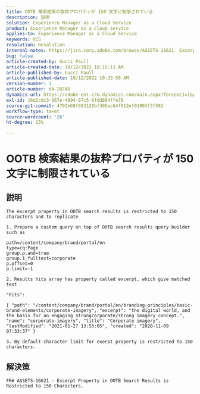 ```yaml
---
title: OOTB 検索結果の抜粋プロパティが 150 文字に制限されている
description: 説明
solution: Experience Manager as a Cloud Service
product: Experience Manager as a Cloud Service
applies-to: Experience Manager as a Cloud Service
keywords: KCS
resolution: Resolution
internal-notes: https://jira.corp.adobe.com/browse/ASSETS-16621  Excerpt Property in OOB Search Results is Restricted to 150 Characters.
bug: false
article-created-by: Gucci Paull
article-created-date: 10/12/2022 10:15:11 AM
article-published-by: Gucci Paull
article-published-date: 10/12/2022 10:33:58 AM
version-number: 1
article-number: KA-20748
dynamics-url: https://adobe-ent.crm.dynamics.com/main.aspx?forceUCI=1&pagetype=entityrecord&etn=knowledgearticle&id=951d0fbd-164a-ed11-bba2-000d3a34e6e5
exl-id: 16d2cdc3-967e-4994-87c5-6fdd894ffe78
source-git-commit: 4702b69f883128bf305ec64f012ef01903f3f582
workflow-type: tm+mt
source-wordcount: '26'
ht-degree: 15%

---
```


# OOTB 検索結果の抜粋プロパティが 150 文字に制限されている

## 説明


`The excerpt property in OOTB search results is restricted to 150 characters and to replicate`

`1. Prepare a custom query on top of OOTB search results query builder such as`




```
path=/content/company/brand/portal/en
type=cq:Page
group.p.and=true
group.1_fulltext=corporate
p.offset=0
p.limit=-1
```


`2. Results hits array has property called excerpt, which give matched text`

`"hits":`

`{ "path": "/content/company/brand/portal/en/branding-principles/basic-brand-elements/corporate-imagery", "excerpt": "the digital world, and the basis for an engaging strongcorporate/strong imagery concept.", "name": "corporate-imagery", "title": "Corporate imagery", "lastModified": "2021-01-27 13:55:05", "created": "2020-11-09 07:33:37" }`



`3. By default character limit for exerpt property is restricted to 150 characters.`


## 解決策




`FR# ASSETS-16621 - Excerpt Property in OOTB Search Results is Restricted to 150 Characters.`

